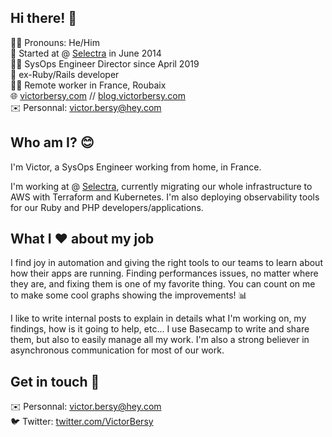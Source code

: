 ## Hi there! 👋

🏳️‍🌈 Pronouns: He/Him<br>
🏢 Started at @ [Selectra](https://selectra.com/) in June 2014<br>
👨‍💻 SysOps Engineer Director since April 2019<br>
💎 ex-Ruby/Rails developer<br>
🚴‍♂️ Remote worker in France, Roubaix<br>
🌐 [victorbersy.com](https://victorbersy.com/) // [blog.victorbersy.com](https://blog.victorbersy.com/)<br>
✉️ Personnal: victor.bersy@hey.com<br>

## Who am I? 😊
I'm Victor, a SysOps Engineer working from home, in France. 

I'm working at @ [Selectra](https://selectra.com/), currently migrating our whole infrastructure to AWS with Terraform and Kubernetes. I'm also deploying observability tools for our Ruby and PHP developers/applications.

## What I ❤️ about my job

I find joy in automation and giving the right tools to our teams to learn about how their apps are running. Finding performances issues, no matter where they are, and fixing them is one of my favorite thing. You can count on me to make some cool graphs showing the improvements! 📊

I like to write internal posts to explain in details what I'm working on, my findings, how is it going to help, etc... I use Basecamp to write and share them, but also to easily manage all my work. I'm also a strong believer in asynchronous communication for most of our work.

## Get in touch 🤝

✉️ Personnal: victor.bersy@hey.com<br>
🐦 Twitter: [twitter.com/VictorBersy](https://twitter.com/VictorBersy)<br>
